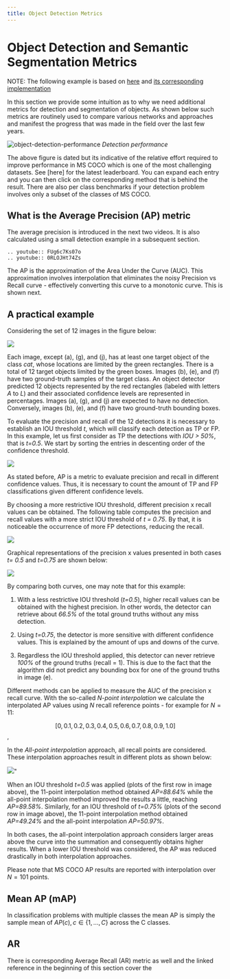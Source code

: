 ```yaml
---
title: Object Detection Metrics
---
```


# Object Detection and Semantic Segmentation Metrics

NOTE: The following example is based on  [here](https://www.mdpi.com/2079-9292/10/3/279) and [its corresponding implementation](https://github.com/rafaelpadilla/review_object_detection_metrics)

In this section we provide some intuition as to why we need additional metrics for detection and segmentation of objects.  As shown below such metrics are routinely used to compare various networks and approaches and manifest the progress that was made in the field over the last few years. 

![object-detection-performance](images/object-detection-performance.png)
_Detection performance_

The above figure is dated but its indicative of the relative effort required to improve performance in MS COCO which is one of the most challenging datasets. See [here] for the latest leaderboard.  You can expand each entry and you can then click on the corresponding method that is behind the result. There are also per class benchmarks if your detection problem involves only a subset of the classes of MS COCO. 

## What is the Average Precision (AP) metric

The average precision is introduced in the next two videos. It is also calculated using a small detection example in a subsequent section.  

```{eval-rst}
.. youtube:: FUg6c7Ks07o
.. youtube:: 0RLOJHt74Zs
```
The AP is the approximation of the Area Under the Curve (AUC). This approximation involves interpolation that eliminates the noisy Precision vs Recall curve - effectively converting this curve to a monotonic curve. This is shown next. 

## A practical example

Considering the set of 12 images in the figure below:

![](images/toy_example_mosaic.png)

Each image, except (a), (g), and (j), has at least one target object of the class *cat*, whose locations are limited by the green rectangles.
There is a total of 12 target objects limited by the green boxes. Images (b), (e), and (f) have two ground-truth samples of the target class.
An object detector predicted 12 objects represented by the red rectangles (labeled with letters *A* to *L*) and their associated confidence levels are represented in percentages. Images (a), (g), and (j) are expected to have no detection. Conversely, images (b), (e), and (f) have two ground-truth bounding boxes.

To evaluate the precision and recall of the 12 detections it is necessary to establish an IOU threshold *t*, which will classify each detection as TP or FP.
In this example, let us first consider as TP the detections with *IOU > 50%*, that is *t=0.5*. We start by sorting the entries in descenting order of the confidence threshold. 


![](images/table_1_toyexample.png)

As stated before, AP is a metric to evaluate precision and recall in different confidence values. Thus, it is necessary to count the amount of TP and FP classifications given different confidence levels.

By choosing a more restrictive IOU threshold, different precision x recall values can be obtained. The following table computes the precision and recall values with a more strict IOU threshold of *t = 0.75*. By that, it is noticeable the occurrence of more FP detections, reducing the recall. 

![](images/table_2_toyexample.png)


Graphical representations of the precision x values presented in both cases *t= 0.5* and *t=0.75* are shown below:

![](images/precision_recall_curve_toyexample.png)


By comparing both curves, one may note that for this example:

1) With a less restrictive IOU threshold (*t=0.5*), higher recall values can be obtained with the highest precision. In other words, the detector can retrieve about *66.5%* of the total ground truths without any miss detection.

2) Using *t=0.75*, the detector is more sensitive with different confidence values. This is explained by the amount of ups and downs of the curve.

3) Regardless the IOU threshold applied, this detector can never retrieve *100%* of the ground truths (recall = 1). This is due to the fact that the algorithm did not predict any bounding box for one of the ground truths in image (e).

Different methods can be applied to measure the AUC of the precision x recall curve. With the so-called *N-point interpolation* we calculate the interpolated AP values using $N$ recall reference points - for example for $N=11$:

$$[0, 0.1, 0.2, 0.3, 0.4, 0.5, 0.6, 0.7, 0.8, 0.9, 1.0]$$, 

In the *All-point interpolation* approach, all recall points are considered. These interpolation approaches result in different plots as shown below:

![](images/interpolations_toyexample.png)"

When an IOU threshold *t=0.5* was applied (plots of the first row in image above), the 11-point interpolation method obtained *AP=88.64%* while the all-point interpolation method improved the results a little, reaching *AP=89.58%*. Similarly, for an IOU threshold of *t=0.75%* (plots of the second row in image above), the 11-point interpolation method obtained *AP=49.24%* and the all-point interpolation *AP=50.97%*. 

In both cases, the all-point interpolation approach considers larger areas above the curve into the summation and consequently obtains higher results.
When a lower IOU threshold was considered, the AP was reduced drastically in both interpolation approaches. 

Please note that MS COCO AP results are reported with interpolation over $N=101$ points. 

## Mean AP (mAP) 

In classification problems with multiple classes the mean AP is simply the sample mean of $AP(c), c \in \{1, \dots, C\}$ across the C classes. 

## AR

There is corresponding Average Recall (AR) metric as well and the linked reference in the beginning of this section cover the  